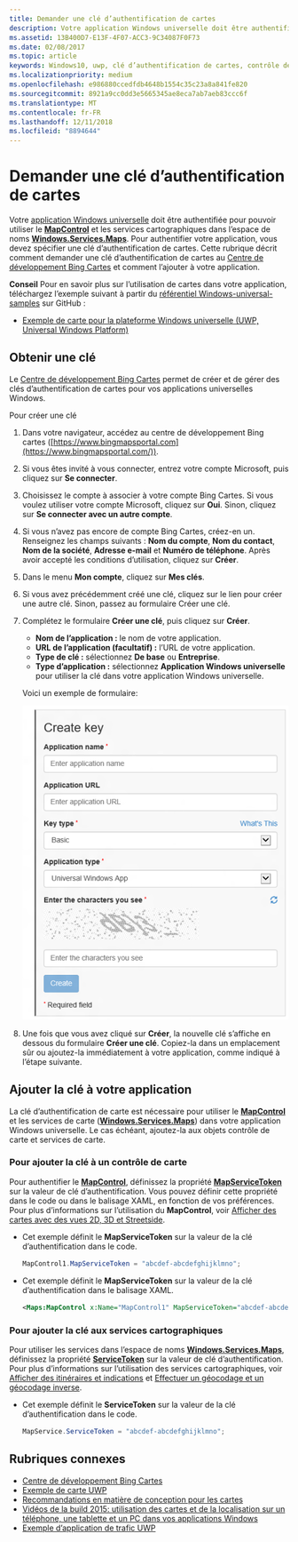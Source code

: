 ```yaml
---
title: Demander une clé d’authentification de cartes
description: Votre application Windows universelle doit être authentifiée pour pouvoir utiliser le MapControl et les services cartographiques dans l’espace de noms Windows.Services.Maps.
ms.assetid: 13B400D7-E13F-4F07-ACC3-9C34087F0F73
ms.date: 02/08/2017
ms.topic: article
keywords: Windows10, uwp, clé d’authentification de cartes, contrôle de cartes
ms.localizationpriority: medium
ms.openlocfilehash: e986880ccedfdb4648b1554c35c23a8a841fe820
ms.sourcegitcommit: 8921a9cc0dd3e5665345ae8eca7ab7aeb83ccc6f
ms.translationtype: MT
ms.contentlocale: fr-FR
ms.lasthandoff: 12/11/2018
ms.locfileid: "8894644"
---
```

# <a name="request-a-maps-authentication-key"></a>Demander une clé d’authentification de cartes




Votre [application Windows universelle](https://msdn.microsoft.com/library/windows/apps/dn894631) doit être authentifiée pour pouvoir utiliser le [**MapControl**](https://msdn.microsoft.com/library/windows/apps/dn637004) et les services cartographiques dans l’espace de noms [**Windows.Services.Maps**](https://msdn.microsoft.com/library/windows/apps/dn636979). Pour authentifier votre application, vous devez spécifier une clé d’authentification de cartes. Cette rubrique décrit comment demander une clé d’authentification de cartes au [Centre de développement Bing Cartes](https://www.bingmapsportal.com/) et comment l’ajouter à votre application.

**Conseil** Pour en savoir plus sur l’utilisation de cartes dans votre application, téléchargez l’exemple suivant à partir du [référentiel Windows-universal-samples](http://go.microsoft.com/fwlink/p/?LinkId=619979) sur GitHub :

-   [Exemple de carte pour la plateforme Windows universelle (UWP, Universal Windows Platform)](http://go.microsoft.com/fwlink/p/?LinkId=619977)

## <a name="get-a-key"></a>Obtenir une clé


Le [Centre de développement Bing Cartes](https://www.bingmapsportal.com/) permet de créer et de gérer des clés d’authentification de cartes pour vos applications universelles Windows.

Pour créer une clé

1.  Dans votre navigateur, accédez au centre de développement Bing cartes ([https://www.bingmapsportal.com](https://www.bingmapsportal.com/)).

2.  Si vous êtes invité à vous connecter, entrez votre compte Microsoft, puis cliquez sur **Se connecter**.

3.  Choisissez le compte à associer à votre compte Bing Cartes. Si vous voulez utiliser votre compte Microsoft, cliquez sur **Oui**. Sinon, cliquez sur **Se connecter avec un autre compte**.

4.  Si vous n’avez pas encore de compte Bing Cartes, créez-en un. Renseignez les champs suivants : **Nom du compte**, **Nom du contact**, **Nom de la société**, **Adresse e-mail** et **Numéro de téléphone**. Après avoir accepté les conditions d’utilisation, cliquez sur **Créer**.

5.  Dans le menu **Mon compte**, cliquez sur **Mes clés**.

6.  Si vous avez précédemment créé une clé, cliquez sur le lien pour créer une autre clé. Sinon, passez au formulaire Créer une clé.

7.  Complétez le formulaire **Créer une clé**, puis cliquez sur **Créer**.

    -   **Nom de l’application :** le nom de votre application.
    -   **URL de l’application (facultatif) :** l’URL de votre application.
    -   **Type de clé :** sélectionnez **De base** ou **Entreprise**.
    -   **Type d’application :** sélectionnez **Application Windows universelle** pour utiliser la clé dans votre application Windows universelle.

    Voici un exemple de formulaire:

    ![Exemple du formulaire Créer une clé.](images/createkeydialog.png)

8.  Une fois que vous avez cliqué sur **Créer**, la nouvelle clé s’affiche en dessous du formulaire **Créer une clé**. Copiez-la dans un emplacement sûr ou ajoutez-la immédiatement à votre application, comme indiqué à l’étape suivante.

## <a name="add-the-key-to-your-app"></a>Ajouter la clé à votre application


La clé d’authentification de carte est nécessaire pour utiliser le [**MapControl**](https://msdn.microsoft.com/library/windows/apps/dn637004) et les services de carte ([**Windows.Services.Maps**](https://msdn.microsoft.com/library/windows/apps/dn636979)) dans votre application Windows universelle. Le cas échéant, ajoutez-la aux objets contrôle de carte et services de carte.

### <a name="to-add-the-key-to-a-map-control"></a>Pour ajouter la clé à un contrôle de carte

Pour authentifier le [**MapControl**](https://msdn.microsoft.com/library/windows/apps/dn637004), définissez la propriété [**MapServiceToken**](https://msdn.microsoft.com/library/windows/apps/dn637036) sur la valeur de clé d’authentification. Vous pouvez définir cette propriété dans le code ou dans le balisage XAML, en fonction de vos préférences. Pour plus d’informations sur l’utilisation du **MapControl**, voir [Afficher des cartes avec des vues 2D, 3D et Streetside](display-maps.md).

-   Cet exemple définit le **MapServiceToken** sur la valeur de la clé d’authentification dans le code.

    ```cs
    MapControl1.MapServiceToken = "abcdef-abcdefghijklmno";
    ```

-   Cet exemple définit le **MapServiceToken** sur la valeur de la clé d’authentification dans le balisage XAML.

    ```xml
    <Maps:MapControl x:Name="MapControl1" MapServiceToken="abcdef-abcdefghijklmno"/>
    ```

### <a name="to-add-the-key-to-map-services"></a>Pour ajouter la clé aux services cartographiques

Pour utiliser les services dans l’espace de noms [**Windows.Services.Maps**](https://msdn.microsoft.com/library/windows/apps/dn636979), définissez la propriété [**ServiceToken**](https://msdn.microsoft.com/library/windows/apps/dn636977) sur la valeur de clé d’authentification. Pour plus d’informations sur l’utilisation des services cartographiques, voir [Afficher des itinéraires et indications](routes-and-directions.md) et [Effectuer un géocodage et un géocodage inverse](geocoding.md).

-   Cet exemple définit le **ServiceToken** sur la valeur de la clé d’authentification dans le code.

    ```cs
    MapService.ServiceToken = "abcdef-abcdefghijklmno";
    ```

## <a name="related-topics"></a>Rubriques connexes

* [Centre de développement Bing Cartes](https://www.bingmapsportal.com/)
* [Exemple de carte UWP](http://go.microsoft.com/fwlink/p/?LinkId=619977)
* [Recommandations en matière de conception pour les cartes](https://msdn.microsoft.com/library/windows/apps/dn596102)
* [Vidéos de la build 2015: utilisation des cartes et de la localisation sur un téléphone, une tablette et un PC dans vos applications Windows](https://channel9.msdn.com/Events/Build/2015/2-757)
* [Exemple d’application de trafic UWP](http://go.microsoft.com/fwlink/p/?LinkId=619982)
